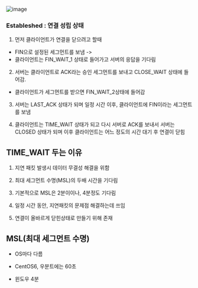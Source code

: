 ![image](https://user-images.githubusercontent.com/60064392/202835236-24aaea27-548f-4dfa-be7e-789c175247ee.png)

### Estableshed : 연결 성립 상태

1. 먼저 클라이언트가 연결을 닫으려고 할때
  - FIN으로 설정된 세그먼트를 보냄 -> 
  - 클라이언트는 FIN_WAIT_1 상태로 들어가고 서버의 응답을 기다림

2. 서버는 클라이언트로 ACK라는 승인 세그먼트를 보내고 CLOSE_WAIT 상태에 들어감. 
  - 클라이언트가 세그먼트를 받으면 FIN_WAIT_2상태에 들어감

3. 서버는 LAST_ACK 상태가 되며 일정 시간 이후, 클라이언트에 FIN이라는 세그먼트를 보냄

4. 클라이언트는 TIME_WAIT 상태가 되고 다시 서버로 ACK를 보내서 서버는 CLOSED 상태가 되며 이후 클라이언트는 어느 정도의 시간 대기 후 연결이 닫힘

## TIME_WAIT 두는 이유

1. 지연 패킷 발생시 데이터 무결성 해결을 위함

2. 최대 세그먼트 수명(MSL)의 두배 시간을 기다림

3. 기본적으로 MSL은 2분이이나, 4분정도 기다림

4. 일정 시간 동안, 지연패킷의 문제점 해결하는데 쓰임

5. 연결이 올바르게 닫힌상태로 만들기 위해 존재

## MSL(최대 세그먼트 수명)

- OS마다 다름

- CentOS6, 우분트에는 60초

- 윈도우 4분
